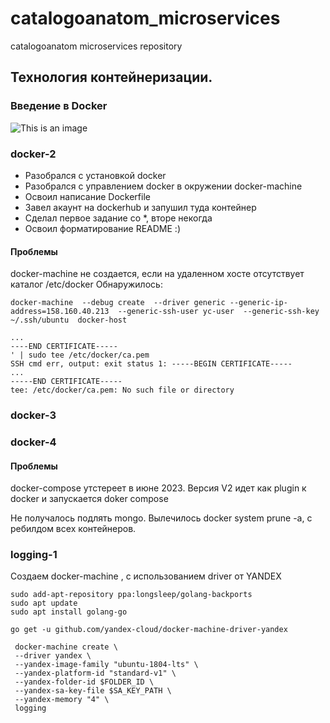 # catalogoanatom_microservices
catalogoanatom microservices repository
## Технология контейнеризации.
### Введение в Docker
![This is an image](https://www.docker.com/wp-content/uploads/2021/09/Moby-run.png)

### docker-2
- Разобрался с установкой docker
- Разобрался с управлением docker в окружении docker-machine
- Освоил написание Dockerfile
- Завел акаунт на  dockerhub и  запушил туда контейнер
- Сделал первое задание со *, вторе некогда
- Освоил форматирование README :)

#### Проблемы
docker-machine не создается, если на удаленном хосте отсутствует каталог /etc/docker
Обнаружилось:
```
docker-machine  --debug create  --driver generic --generic-ip-address=158.160.40.213  --generic-ssh-user yc-user  --generic-ssh-key ~/.ssh/ubuntu  docker-host

...
----END CERTIFICATE-----
' | sudo tee /etc/docker/ca.pem
SSH cmd err, output: exit status 1: -----BEGIN CERTIFICATE-----
...
-----END CERTIFICATE-----
tee: /etc/docker/ca.pem: No such file or directory
```
### docker-3

### docker-4

#### Проблемы
docker-compose  утстереет в июне 2023. Версия V2  идет как plugin к docker и запускается
doker compose

Не получалось подлять mongo. Вылечилось  docker system prune -a, с ребилдом всех контейнеров.


### logging-1
Создаем docker-machine ,  с использованием driver от YANDEX
```
sudo add-apt-repository ppa:longsleep/golang-backports
sudo apt update
sudo apt install golang-go
```

```
go get -u github.com/yandex-cloud/docker-machine-driver-yandex
```



```
 docker-machine create \
 --driver yandex \
 --yandex-image-family "ubuntu-1804-lts" \
 --yandex-platform-id "standard-v1" \
 --yandex-folder-id $FOLDER_ID \
 --yandex-sa-key-file $SA_KEY_PATH \
 --yandex-memory "4" \
 logging
```

